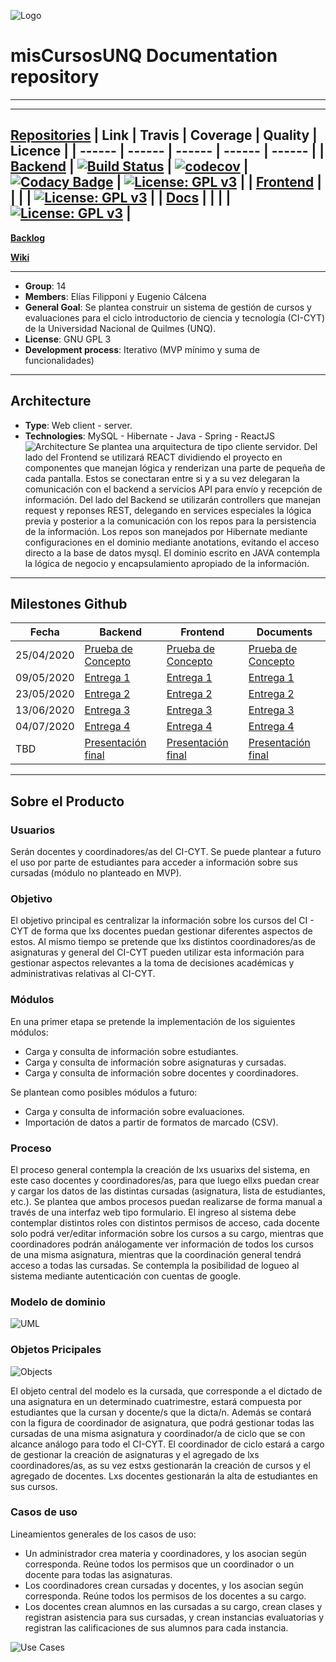 ![Logo](https://github.com/TheCask/misCursosUNQ-doc/blob/master/logoApp.png)
# misCursosUNQ Documentation repository
---
---
[**Repositories**](https://github.com/TheCask)
| Link | Travis | Coverage | Quality | Licence |
| ------ | ------ | ------ | ------ | ------ |
| [Backend](https://github.com/TheCask/misCursosUNQ-back.git) | [![Build Status](https://travis-ci.org/TheCask/misCursosUNQ-back.svg?branch=master)](https://travis-ci.org/TheCask/misCursosUNQ-back) | [![codecov](https://codecov.io/gh/TheCask/misCursosUNQ-back/branch/master/graph/badge.svg)](https://codecov.io/gh/TheCask/misCursosUNQ-back) | [![Codacy Badge](https://app.codacy.com/project/badge/Grade/5f7776931f374604b1b9ea41243ceb0f)](https://www.codacy.com/manual/TheCask/misCursosUNQ-back?utm_source=github.com&amp;utm_medium=referral&amp;utm_content=TheCask/misCursosUNQ-back&amp;utm_campaign=Badge_Grade) | [![License: GPL v3](https://img.shields.io/badge/License-GPLv3-blue.svg)](https://www.gnu.org/licenses/gpl-3.0) |
| [Frontend](https://github.com/TheCask/misCursosUNQ-front.git) | | | | [![License: GPL v3](https://img.shields.io/badge/License-GPLv3-blue.svg)](https://www.gnu.org/licenses/gpl-3.0) |
| [Docs](https://github.com/TheCask/misCursosUNQ-doc.git) | | | | [![License: GPL v3](https://img.shields.io/badge/License-GPLv3-blue.svg)](https://www.gnu.org/licenses/gpl-3.0) |
---
[**Backlog**](https://trello.com/invite/b/tBtNOQyX/079461fa54dd03f45fec964b3543d726/miscursosunq)

[**Wiki**](https://github.com/TheCask/misCursosUNQ-doc/wiki)

---
- **Group**: 14
- **Members**: Elías Filipponi y Eugenio Cálcena
- **General Goal**: Se plantea construir un sistema de gestión de cursos y evaluaciones para el ciclo introductorio de ciencia y tecnología (CI-CYT) de la Universidad Nacional de Quilmes (UNQ).
- **License**: GNU GPL 3
- **Development process**: Iterativo (MVP mínimo y suma de funcionalidades)
---
## Architecture
- **Type**: Web client - server.
- **Technologies**: MySQL - Hibernate - Java - Spring - ReactJS
![Architecture](https://github.com/TheCask/misCursosUNQ-doc/blob/master/Arquitectura.png)
Se plantea una arquitectura de tipo cliente servidor. Del lado del Frontend se utilizará REACT dividiendo el proyecto en componentes que manejan lógica y renderizan una parte de pequeña de cada pantalla. Estos se conectaran entre si y a su vez delegaran la comunicación con el backend a servicios API para envío y recepción de información. Del lado del Backend se utilizarán controllers que manejan request y reponses REST, delegando en services especiales la lógica previa y posterior a la comunicación con los repos para la persistencia de la información. Los repos son manejados por Hibernate mediante configuraciones en el dominio mediante anotations, evitando el acceso directo a la base de datos mysql. El dominio escrito en JAVA contempla la lógica de negocio y encapsulamiento apropiado de la información.
---
## Milestones Github
| Fecha | Backend | Frontend | Documents |
| ------ | ------ | ------ | ------ |
| 25/04/2020 | [Prueba de Concepto](https://github.com/TheCask/misCursosUNQ-back/milestone/2) | [Prueba de Concepto](https://github.com/TheCask/misCursosUNQ-front/milestone/1) | [Prueba de Concepto](https://github.com/TheCask/misCursosUNQ-doc/milestone/5) |
| 09/05/2020 | [Entrega 1](https://github.com/TheCask/misCursosUNQ-back/milestone/3) | [Entrega 1](https://github.com/TheCask/misCursosUNQ-front/milestone/2) |[Entrega 1](https://github.com/TheCask/misCursosUNQ-doc/milestone/1)|
| 23/05/2020 | [Entrega 2](https://github.com/TheCask/misCursosUNQ-back/milestone/4) | [Entrega 2](https://github.com/TheCask/misCursosUNQ-front/milestone/3) | [Entrega 2](https://github.com/TheCask/misCursosUNQ-doc/milestone/2) |
| 13/06/2020 | [Entrega 3](https://github.com/TheCask/misCursosUNQ-back/milestone/5) | [Entrega 3](https://github.com/TheCask/misCursosUNQ-front/milestone/4) |[Entrega 3](https://github.com/TheCask/misCursosUNQ-doc/milestone/3)|
| 04/07/2020 | [Entrega 4](https://github.com/TheCask/misCursosUNQ-back/milestone/6) | [Entrega 4](https://github.com/TheCask/misCursosUNQ-front/milestone/5) | [Entrega 4](https://github.com/TheCask/misCursosUNQ-doc/milestone/4)|
| TBD | [Presentación final](https://github.com/TheCask/misCursosUNQ-back/milestone/7) | [Presentación final](https://github.com/TheCask/misCursosUNQ-front/milestone/6) | [Presentación final](https://github.com/TheCask/misCursosUNQ-doc/milestone/6) |
---
## Sobre el Producto
### Usuarios
Serán docentes y coordinadores/as del CI-CYT. Se puede plantear a futuro el uso por parte de estudiantes para acceder a información sobre sus cursadas (módulo no planteado en MVP).
### Objetivo
El objetivo principal es centralizar la información sobre los cursos del CI - CYT de forma que lxs docentes puedan gestionar diferentes aspectos de estos. Al mismo tiempo se pretende que lxs distintos coordinadores/as de asignaturas y general del CI-CYT pueden utilizar esta información para gestionar aspectos relevantes a la toma de decisiones académicas y administrativas relativas al CI-CYT.
### Módulos
En una primer etapa se pretende la implementación de los siguientes módulos:
- Carga y consulta de información sobre estudiantes.
- Carga y consulta de información sobre asignaturas y cursadas.
- Carga y consulta de información sobre docentes y coordinadores.

Se plantean como posibles módulos a futuro:
- Carga y consulta de información sobre evaluaciones.
- Importación de datos a partir de formatos de marcado (CSV).
### Proceso
El proceso general contempla la creación de lxs usuarixs del sistema, en este caso docentes y coordinadores/as, para que luego ellxs puedan crear y cargar los datos de las distintas cursadas (asignatura, lista de estudiantes, etc.). Se plantea que ambos procesos puedan realizarse de forma manual a través de una interfaz web tipo formulario.
El ingreso al sistema debe contemplar distintos roles con distintos permisos de acceso, cada docente solo podrá ver/editar información sobre los cursos a su cargo, mientras que coordinadores podrán análogamente ver información de todos los cursos de una misma asignatura, mientras que la coordinación general tendrá acceso a todas las cursadas.
Se contempla la posibilidad de logueo al sistema mediante autenticación con cuentas de google.
### Modelo de dominio
![UML](https://github.com/TheCask/misCursosUNQ-doc/blob/master/misCursosUNQ%20Domain.png)
### Objetos Pricipales
![Objects](https://github.com/TheCask/misCursosUNQ-doc/blob/master/Pricipal%20Objects.png)

El objeto central del modelo es la cursada, que corresponde a el dictado de una asignatura en un determinado cuatrimestre, estará compuesta por estudiantes que la cursan y docente/s que la dicta/n. Además se contará con la figura de coordinador de asignatura, que podrá gestionar todas las cursadas de una misma asignatura y coordinador/a de ciclo que se con alcance análogo para todo el CI-CYT. 
El coordinador de ciclo estará a cargo de gestionar la creación de asignaturas y el agregado de lxs coordinadores/as, as su vez estxs gestionarán la creación de cursos y el agregado de docentes. Lxs docentes gestionarán la alta de estudiantes en sus cursos.
### Casos de uso
Lineamientos generales de los casos de uso:
- Un administrador crea materia y coordinadores, y los asocian según corresponda. Reúne todos los permisos que un coordinador o un docente para todas las asignaturas.
- Los coordinadores crean cursadas y docentes, y los asocian según corresponda. Reúne todos los permisos de los docentes a su cargo.
- Los docentes crean alumnos en las cursadas a su cargo, crean clases y registran asistencia para sus cursadas, y crean instancias evaluatorias y registran las calificaciones de sus alumnos para cada instancia. 

![Use Cases](https://github.com/TheCask/misCursosUNQ-doc/blob/master/Diagrama%20de%20caso%20de%20uso.png)
